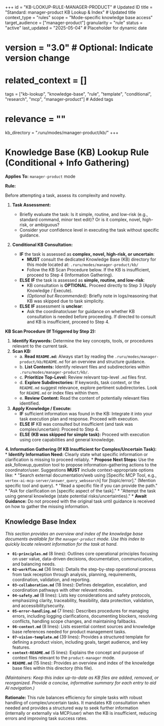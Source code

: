 +++
id = "KB-LOOKUP-RULE-MANAGER-PRODUCT" # Updated ID
title = "Standard: manager-product KB Lookup & Index" # Updated title
context_type = "rules"
scope = "Mode-specific knowledge base access"
target_audience = ["manager-product"]
granularity = "rule"
status = "active"
last_updated = "2025-05-04" # Placeholder for dynamic date
# version = "3.0" # Optional: Indicate version change
# related_context = []
tags = ["kb-lookup", "knowledge-base", "rule", "template", "conditional", "research", "mcp", "manager-product"] # Added tags
# relevance = ""
kb_directory = ".ruru/modes/manager-product/kb/"
+++

# Knowledge Base (KB) Lookup Rule (Conditional + Info Gathering)

**Applies To:** `manager-product` mode

**Rule:**

Before attempting a task, assess its complexity and novelty.

1.  **Task Assessment:**
    *   Briefly evaluate the task: Is it simple, routine, and low-risk (e.g., standard command, minor text edit)? Or is it complex, novel, high-risk, or ambiguous?
    *   Consider your confidence level in executing the task without specific guidance.

2.  **Conditional KB Consultation:**
    *   **IF** the task is assessed as **complex, novel, high-risk, or uncertain**:
        *   **MUST** consult the dedicated Knowledge Base (KB) directory for this mode located at: `.ruru/modes/manager-product/kb/`
        *   Follow the KB Scan Procedure below. If the KB is insufficient, proceed to Step 4 (Information Gathering).
    *   **ELSE IF** the task is assessed as **simple, routine, and low-risk**:
        *   KB consultation is **OPTIONAL**. Proceed directly to Step 3 (Apply Knowledge / Execute).
        *   *(Optional but Recommended):* Briefly note in logs/reasoning that KB was skipped due to task simplicity.
    *   **ELSE IF** assessment is **unclear**:
        *   Ask the coordinator/user for guidance on whether KB consultation is needed before proceeding. If directed to consult and KB is insufficient, proceed to Step 4.

**KB Scan Procedure (If Triggered by Step 2):**

1.  **Identify Keywords:** Determine the key concepts, tools, or procedures relevant to the current task.
2.  **Scan KB:**
    *   a. **Read `README.md`:** Always start by reading the `.ruru/modes/manager-product/kb/README.md` for an overview and structure guidance.
    *   b. **List Contents:** Identify relevant files and subdirectories within `.ruru/modes/manager-product/kb/`.
    *   c. **Prioritize Top-Level:** Review relevant top-level `.md` files first.
    *   d. **Explore Subdirectories:** If keywords, task context, or the `README.md` suggest relevance, explore pertinent subdirectories. Look for `README.md` or index files within them.
    *   e. **Review Content:** Read the content of potentially relevant files identified.
3.  **Apply Knowledge / Execute:**
    *   **IF** sufficient information was found in the KB: Integrate it into your task execution plan and response. Proceed with execution.
    *   **ELSE IF** KB was consulted but insufficient (and task was complex/uncertain): Proceed to Step 4.
    *   **ELSE (KB was skipped for simple task):** Proceed with execution using core capabilities and general knowledge.

**4. Information Gathering (If KB Insufficient for Complex/Uncertain Task):**
    *   **Identify Information Need:** Clearly state what specific information or clarification is missing to proceed reliably.
    *   **Propose Next Steps:** Use the ask_followup_question tool to propose information-gathering actions to the coordinator/user. Suggestions **MUST** include context-appropriate options like:
        *   "Search external documentation/web using [Specific MCP Tool, e.g., `vertex-ai-mcp-server/answer_query_websearch`] for [topic/error]." (Mention specific tool and query).
        *   "Read a specific file if you can provide the path."
        *   "Ask for clarification on [specific aspect of the task]."
        *   "Attempt the task using general knowledge (state potential risks/uncertainties)."
    *   **Await Guidance:** Do not proceed with the original task until guidance is received on how to gather the missing information.

## Knowledge Base Index

*This section provides an overview and index of the knowledge base documents available for the `manager-product` mode. Use this index to quickly locate relevant information for the task at hand.*

*   **`01-principles.md`** (8 lines): Outlines core operational principles focusing on user value, data-driven decisions, documentation, communication, and balancing needs.
*   **`02-workflow.md`** (36 lines): Details the step-by-step operational process from task reception through analysis, planning, requirements, coordination, validation, and reporting.
*   **`03-collaboration.md`** (18 lines): Defines delegation, escalation, and coordination pathways with other relevant modes.
*   **`04-safety.md`** (8 lines): Lists key considerations and safety protocols, emphasizing clarity, traceability, feasibility, data protection, validation, and accessibility/security.
*   **`05-error-handling.md`** (7 lines): Describes procedures for managing errors, including logging clarifications, documenting blockers, resolving conflicts, handling scope changes, and maintaining fallbacks.
*   **`06-context.md`** (8 lines): Lists essential context sources and knowledge base references needed for product management tasks.
*   **`07-vision-template.md`** (39 lines): Provides a structured template for defining a product vision, including goals, target audience, and key features.
*   **`context-README.md`** (5 lines): Explains the concept and purpose of context files relevant to the `product-manager` mode.
*   **`README.md`** (15 lines): Provides an overview and index of the knowledge base files within this directory (this file).


*(Maintainers: Keep this index up-to-date as KB files are added, removed, or reorganized. Provide a concise, informative summary for each entry to aid AI navigation.)*


**Rationale:** This rule balances efficiency for simple tasks with robust handling of complex/uncertain tasks. It mandates KB consultation when needed and provides a structured way to seek further information (internally or externally via MCP/user) when the KB is insufficient, reducing errors and improving task success rates.
